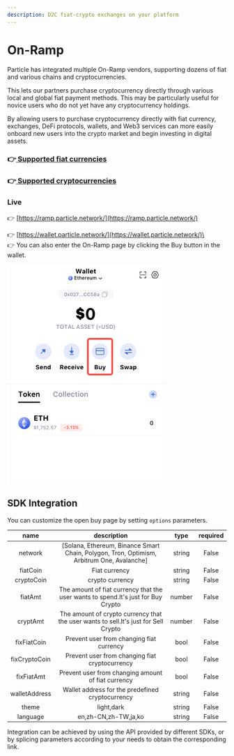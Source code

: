 ```yaml
---
description: D2C fiat-crypto exchanges on your platform
---
```


# On-Ramp

Particle has integrated multiple On-Ramp vendors, supporting dozens of fiat and various chains and cryptocurrencies.&#x20;

This lets our partners purchase cryptocurrency directly through various local and global fiat payment methods. This may be particularly useful for novice users who do not yet have any cryptocurrency holdings.

By allowing users to purchase cryptocurrency directly with fiat currency, exchanges, DeFi protocols, wallets, and Web3 services can more easily onboard new users into the crypto market and begin investing in digital assets.

### 👉[ ](../../overview/available-networks/)[Supported fiat currencies](https://ramp.particle.network/supported\_fiat.html)

### 👉[ ](../../overview/available-networks/)[Supported cryptocurrencies](https://ramp.particle.network/supported\_cryptocurrencies.html)

### Live

👉 [https://ramp.particle.network/](https://ramp.particle.network/)

👉 [https://wallet.particle.network/](https://wallet.particle.network/)\
\
👉 You can also enter the On-Ramp page by clicking the Buy button in the wallet.

![](<../../.gitbook/assets/image (2) (1).png>)

## SDK Integration

You can customize the open buy page by setting `options` parameters.

|      name     |                                         description                                         |  type  | required |
| :-----------: | :-----------------------------------------------------------------------------------------: | :----: | :------: |
|    network    | \[Solana, Ethereum, Binance Smart Chain,  Polygon, Tron, Optimism, Arbitrum One, Avalanche] | string |   False  |
|    fiatCoin   |                                        Fiat currency                                        | string |   False  |
|   cryptoCoin  |                                       crypto currency                                       | string |   False  |
|    fiatAmt    |      The amount of fiat currency that the user wants to spend.It's just for Buy Crypto      | number |   False  |
|    cryptAmt   |     The amount of crypto currency that the user wants to sell.It's just for Sell Crypto     | number |   False  |
|  fixFiatCoin  |                           Prevent user from changing fiat currency                          |  bool  |   False  |
| fixCryptoCoin |                        Prevent user from changing fiat cryptocurrency                       |  bool  |   False  |
|   fixFiatAmt  |                      Prevent user from changing amount of fiat currency                     |  bool  |   False  |
| walletAddress |                       Wallet address for the predefined cryptocurrency                      | string |   False  |
|     theme     |                                          light,dark                                         | string |   False  |
|    language   |                                     en,zh-CN,zh-TW,ja,ko                                    | string |   False  |

Integration can be achieved by using the API provided by different SDKs, or by splicing parameters according to your needs to obtain the corresponding link.
